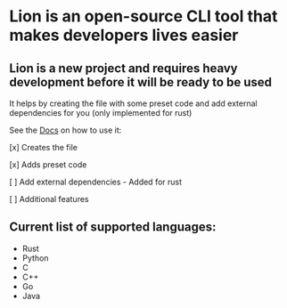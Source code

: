 # Lion is an open-source CLI tool that makes developers lives easier
## Lion is a new project and requires heavy development before it will be ready to be used
It helps by creating the file with some preset code and add external dependencies for you (only implemented for rust)

See the
[Docs](DOCS.md)
on how to use it:

[x] Creates the file

[x] Adds preset code


[ ] Add external dependencies - Added for rust

[ ] Additional features

## Current list of supported languages:
  - Rust
  - Python
  - C
  - C++
  - Go
  - Java
